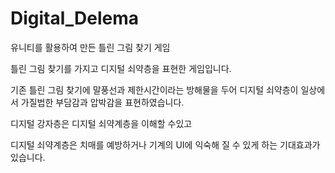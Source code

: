 # Digital_Delema
유니티를 활용하여 만든 틀린 그림 찾기 게임

틀린 그림 찾기를 가지고 디지털 쇠약층을 표현한 게임입니다.

기존 틀린 그림 찾기에 말풍선과 제한시간이라는 방해물을 두어 디지털 쇠약층이 일상에서 가질법한 부담감과 압박감을 표현하였습니다.


디지털 강자층은 디지털 쇠약계층을 이해할 수있고

디지털 쇠약계층은 치매를 예방하거나 기계의 UI에 익숙해 질 수 있게 하는 기대효과가 있습니다.
